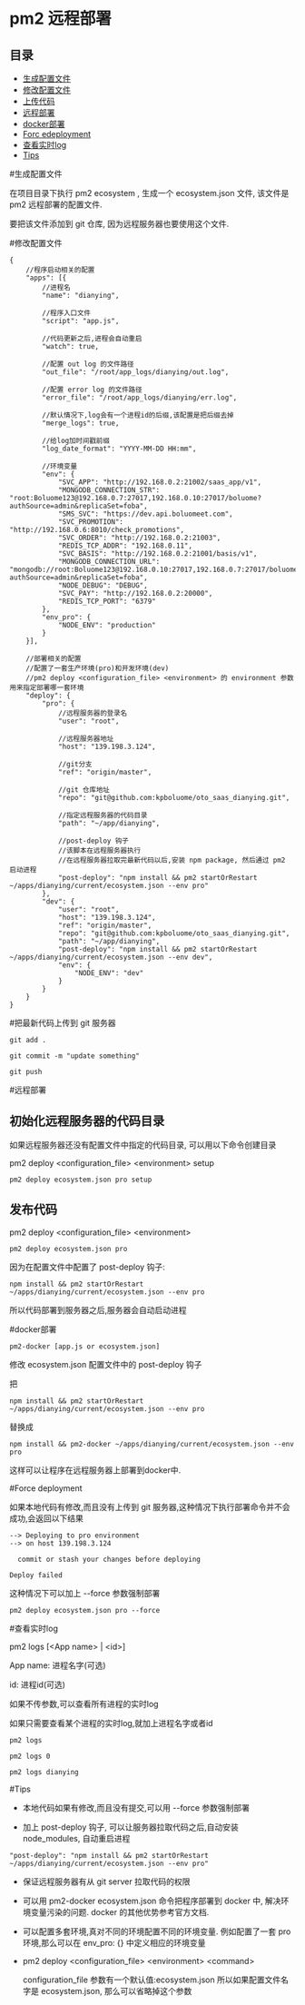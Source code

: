# pm2 远程部署

## 目录

- [生成配置文件](#生成配置文件)
- [修改配置文件](#修改配置文件)
- [上传代码](#上传代码)
- [远程部署](#远程部署)
- [docker部署](#docker部署)
- [Forc edeployment](#Forcedeployment)
- [查看实时log](#查看实时log)
- [Tips](#Tips)

#生成配置文件

在项目目录下执行 pm2 ecosystem , 生成一个 ecosystem.json 文件, 该文件是 pm2 远程部署的配置文件.

要把该文件添加到 git 仓库, 因为远程服务器也要使用这个文件.

#修改配置文件

```
{
    //程序启动相关的配置
    "apps": [{
        //进程名
        "name": "dianying",

        //程序入口文件
        "script": "app.js",

        //代码更新之后,进程会自动重启
        "watch": true,

        //配置 out log 的文件路径
        "out_file": "/root/app_logs/dianying/out.log",

        //配置 error log 的文件路径
        "error_file": "/root/app_logs/dianying/err.log",

        //默认情况下,log会有一个进程id的后缀,该配置是把后缀去掉
        "merge_logs": true,

        //给log加时间戳前缀
        "log_date_format": "YYYY-MM-DD HH:mm",

        //环境变量
        "env": {
            "SVC_APP": "http://192.168.0.2:21002/saas_app/v1",
            "MONGODB_CONNECTION_STR": "root:Boluome123@192.168.0.7:27017,192.168.0.10:27017/boluome?authSource=admin&replicaSet=foba",
            "SMS_SVC": "https://dev.api.boluomeet.com",
            "SVC_PROMOTION": "http://192.168.0.6:8010/check_promotions",
            "SVC_ORDER": "http://192.168.0.2:21003",
            "REDIS_TCP_ADDR": "192.168.0.11",
            "SVC_BASIS": "http://192.168.0.2:21001/basis/v1",
            "MONGODB_CONNECTION_URL": "mongodb://root:Boluome123@192.168.0.10:27017,192.168.0.7:27017/boluome?authSource=admin&replicaSet=foba",
            "NODE_DEBUG": "DEBUG",
            "SVC_PAY": "http://192.168.0.2:20000",
            "REDIS_TCP_PORT": "6379"
        },
        "env_pro": {
            "NODE_ENV": "production"
        }
    }],

    //部署相关的配置
    //配置了一套生产环境(pro)和开发环境(dev)
    //pm2 deploy <configuration_file> <environment> 的 environment 参数用来指定部署哪一套环境
    "deploy": {
        "pro": {
            //远程服务器的登录名
            "user": "root",

            //远程服务器地址
            "host": "139.198.3.124",

            //git分支
            "ref": "origin/master",

            //git 仓库地址
            "repo": "git@github.com:kpboluome/oto_saas_dianying.git",

            //指定远程服务器的代码目录
            "path": "~/app/dianying",

            //post-deploy 钩子
            //该脚本在远程服务器执行
            //在远程服务器拉取完最新代码以后,安装 npm package, 然后通过 pm2 启动进程
            "post-deploy": "npm install && pm2 startOrRestart ~/apps/dianying/current/ecosystem.json --env pro"
        },
        "dev": {
            "user": "root",
            "host": "139.198.3.124",
            "ref": "origin/master",
            "repo": "git@github.com:kpboluome/oto_saas_dianying.git",
            "path": "~/app/dianying",
            "post-deploy": "npm install && pm2 startOrRestart ~/apps/dianying/current/ecosystem.json --env dev",
            "env": {
                "NODE_ENV": "dev"
            }
        }
    }
}

```

#把最新代码上传到 git 服务器

```
git add .

git commit -m "update something"

git push

```

#远程部署

## 初始化远程服务器的代码目录

如果远程服务器还没有配置文件中指定的代码目录, 可以用以下命令创建目录

pm2 deploy \<configuration_file\> \<environment\> setup

```
pm2 deploy ecosystem.json pro setup
```

## 发布代码

pm2 deploy \<configuration_file\> \<environment\>

```
pm2 deploy ecosystem.json pro
```

因为在配置文件中配置了 post-deploy 钩子:

```
npm install && pm2 startOrRestart ~/apps/dianying/current/ecosystem.json --env pro
```

所以代码部署到服务器之后,服务器会自动启动进程

#docker部署

```
pm2-docker [app.js or ecosystem.json]
```

修改 ecosystem.json 配置文件中的 post-deploy 钩子

把
```
npm install && pm2 startOrRestart ~/apps/dianying/current/ecosystem.json --env pro
```
替换成
```
npm install && pm2-docker ~/apps/dianying/current/ecosystem.json --env pro
```

这样可以让程序在远程服务器上部署到docker中.

#Force deployment

如果本地代码有修改,而且没有上传到 git 服务器,这种情况下执行部署命令并不会成功,会返回以下结果

```
--> Deploying to pro environment
--> on host 139.198.3.124

  commit or stash your changes before deploying

Deploy failed
```

这种情况下可以加上 --force 参数强制部署

```
pm2 deploy ecosystem.json pro --force
```

#查看实时log

pm2 logs [\<App name\> | \<id\>]

App name: 进程名字(可选)

id: 进程id(可选)

如果不传参数,可以查看所有进程的实时log

如果只需要查看某个进程的实时log,就加上进程名字或者id

```
pm2 logs
```

```
pm2 logs 0
```

```
pm2 logs dianying
```

#Tips

- 本地代码如果有修改,而且没有提交,可以用 --force 参数强制部署

- 加上 post-deploy 钩子, 可以让服务器拉取代码之后,自动安装 node_modules, 自动重启进程

```
"post-deploy": "npm install && pm2 startOrRestart ~/apps/dianying/current/ecosystem.json --env pro"
```

- 保证远程服务器有从 git server 拉取代码的权限

- 可以用 pm2-docker ecosystem.json 命令把程序部署到 docker 中, 解决环境变量污染的问题. docker 的其他优势参考官方文档.

- 可以配置多套环境,真对不同的环境配置不同的环境变量. 例如配置了一套 pro 环境,那么可以在 env_pro: {} 中定义相应的环境变量

- pm2 deploy \<configuration_file\> \<environment\> \<command\>

  configuration_file 参数有一个默认值:ecosystem.json    所以如果配置文件名字是 ecosystem.json, 那么可以省略掉这个参数

